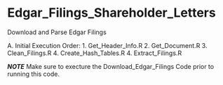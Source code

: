 Edgar_Filings_Shareholder_Letters
=================================

Download and Parse Edgar Filings

A.  Initial Execution Order:
      1. Get_Header_Info.R
      2. Get_Document.R
      3. Clean_Filings.R
      4. Create_Hash_Tables.R
      4. Extract_Filings.R
      
      
***NOTE*** 
Make sure to execture the Download_Edgar_Filings Code prior to running this code.
